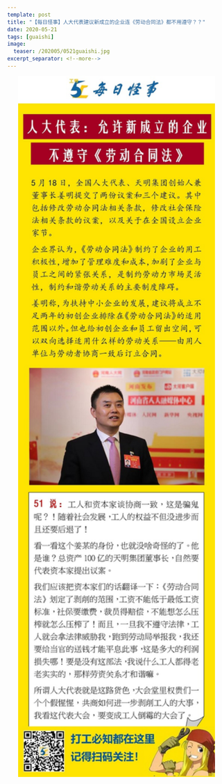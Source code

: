 ```yaml
---
template: post
title: "【每日怪事】人大代表建议新成立的企业连《劳动合同法》都不用遵守？？"
date: 2020-05-21
tags: [guaishi]
image:
  teaser: /202005/0521guaishi.jpg
excerpt_separator: <!--more-->
---
```


<div style="text-align:center;color:grey"><img src="/images/202005/0521guaishi.jpg" width="90%"></div><br>

